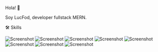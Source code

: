 Hola! 👋

Soy LucFod, developer fullstack MERN.

🛠 Skills

![Screenshot](html5.svg) ![Screenshot](css.svg) ![Screenshot](tailwindcss.svg) ![Screenshot](javascript.svg) ![Screenshot](typescript.svg) ![Screenshot](react.svg) ![Screenshot](nodejs.svg) ![Screenshot](mongodb.svg)

